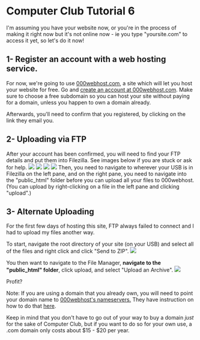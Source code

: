# Computer Club Tutorial 6
I'm assuming you have your website now, or you're in the process of making it right now but 
it's not online now - ie you type "yoursite.com" to access it yet, so let's do it now!
				
## 1- Register an account with a web hosting service.</h3>
For now, we're going to use <a href="000webhost.com">000webhost.com</a>, a site which will 
let you host your website for free. Go and <a href="http://www.000webhost.com/order.php">create an account at 000webhost.com</a>. Make sure to choose a free subdomain so you can host your site without paying for a domain, unless you happen to own a domain already.

Afterwards, you'll need to confirm that you registered, by clicking on the link they email you.

## 2- Uploading via FTP
After your account has been confirmed, you will need to find your FTP details and put them into 
Filezilla. See images below if you are stuck or ask for help.
<img src="http://www.sgscclub.org/tutorials/tutorial6/1.png">
<img src="http://www.sgscclub.org/tutorials/tutorial6/2.png">
<img src="http://www.sgscclub.org/tutorials/tutorial6/3.png">
<img src="http://www.sgscclub.org/tutorials/tutorial6/4.png">
Then, you need to navigate to wherever your USB is in Filezilla on the left pane, and on the right pane, you need to navigate into the "public_html" folder before you can upload all your files to 000webhost. (You can upload by right-clicking on a file in the left pane and clicking "upload".)</p>

## 3- Alternate Uploading
For the first few days of hosting this site, FTP always failed to connect and I had to upload my 
files another way.

To start, navigate the root directory of your site (on your USB) and select all of the files and right click and click "Send to ZIP".
<img src="http://www.sgscclub.org/tutorials/tutorial6/a1.png">

You then want to navigate to the File Manager, <b>navigate to the "public_html" folder</b>, click upload, 
and select "Upload an Archive".
<img src="http://www.sgscclub.org/tutorials/tutorial6/a2.png">

Profit?

Note: If you are using a domain that you already own, you will need to point your domain name to <a href="http://www.000webhost.com/faq.php?ID=41">000webhost's nameservers.</a> They have instruction on 
how to do that <a href="http://www.000webhost.com/faq.php?ID=39">here</a>.

Keep in mind that you don't have to go out of your way to buy a domain <em>just</em> for the sake of Computer Club, but if you want to do so for your own use, a .com domain only costs about $15 - $20 per year.
